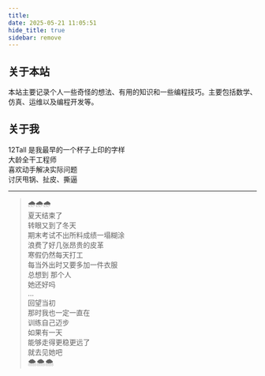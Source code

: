 ```yaml
---
title: 
date: 2025-05-21 11:05:51  
hide_title: true
sidebar: remove
---
```


## 关于本站  

本站主要记录个人一些奇怪的想法、有用的知识和一些编程技巧。主要包括数学、仿真、运维以及编程开发等。  


## 关于我  

12Tall 是我最早的一个杯子上印的字样  
大龄全干工程师    
喜欢动手解决实际问题  
讨厌甩锅、扯皮、撕逼  

-----

> 🌧🌧🌧  
> 夏天结束了  
> 转眼又到了冬天  
> 期末考试不出所料成绩一塌糊涂  
> 浪费了好几张昂贵的皮革  
> 寒假仍然每天打工  
> 每当外出时又要多加一件衣服  
> 总想到 那个人  
> 她还好吗  
> ...  
> 回望当初  
> 那时我也一定一直在  
> 训练自己迈步  
> 如果有一天  
> 能够走得更稳更远了  
> 就去见她吧  
> 🌨🌨🌨  